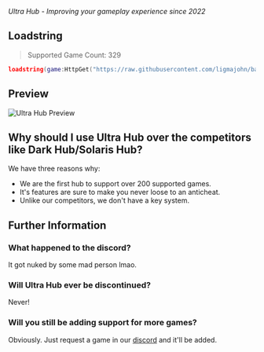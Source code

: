 *Ultra Hub - Improving your gameplay experience since 2022*

## Loadstring

> Supported Game Count: 329
```lua
loadstring(game:HttpGet("https://raw.githubusercontent.com/ligmajohn/backups/main/Ultra-Hub/Ultra-Hub.lua"))()
```

## Preview

![Ultra Hub Preview](img/pf.gif)

## Why should I use Ultra Hub over the competitors like Dark Hub/Solaris Hub?

We have three reasons why:
- We are the first hub to support over 200 supported games.
- It's features are sure to make you never loose to an anticheat.
- Unlike our competitors, we don't have a key system.


## Further Information

### What happened to the discord?

It got nuked by some mad person lmao.

### Will Ultra Hub ever be discontinued?

Never!

### Will you still be adding support for more games?

Obviously. Just request a game in our [discord](https://discord.gg/PgsZ8Rx5) and it'll be added.
